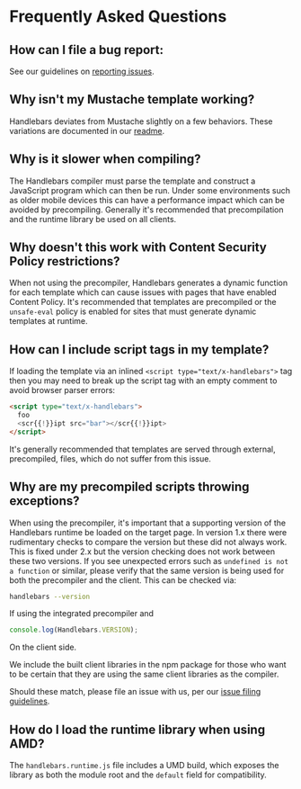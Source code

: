 # Frequently Asked Questions

## How can I file a bug report:

See our guidelines on [reporting issues](https://github.com/handlebars-lang/handlebars.js/blob/master/CONTRIBUTING.md#reporting-issues).

## Why isn't my Mustache template working?

Handlebars deviates from Mustache slightly on a few behaviors. These variations are documented in our [readme](https://github.com/handlebars-lang/handlebars.js#differences-between-handlebarsjs-and-mustache).

## Why is it slower when compiling?

The Handlebars compiler must parse the template and construct a JavaScript program which can then be run. Under some environments such as older mobile devices this can have a performance impact which can be avoided by precompiling. Generally it's recommended that precompilation and the runtime library be used on all clients.

## Why doesn't this work with Content Security Policy restrictions?

When not using the precompiler, Handlebars generates a dynamic function for each template which can cause issues with pages that have enabled Content Policy. It's recommended that templates are precompiled or the `unsafe-eval` policy is enabled for sites that must generate dynamic templates at runtime.

## How can I include script tags in my template?

If loading the template via an inlined `<script type="text/x-handlebars">` tag then you may need to break up the script tag with an empty comment to avoid browser parser errors:

```html
<script type="text/x-handlebars">
  foo
  <scr{{!}}ipt src="bar"></scr{{!}}ipt>
</script>
```

It's generally recommended that templates are served through external, precompiled, files, which do not suffer from this issue.

## Why are my precompiled scripts throwing exceptions?

When using the precompiler, it's important that a supporting version of the Handlebars runtime be loaded on the target page. In version 1.x there were rudimentary checks to compare the version but these did not always work. This is fixed under 2.x but the version checking does not work between these two versions. If you see unexpected errors such as `undefined is not a function` or similar, please verify that the same version is being used for both the precompiler and the client. This can be checked via:

```sh
handlebars --version
```

If using the integrated precompiler and

```javascript
console.log(Handlebars.VERSION);
```

On the client side.

We include the built client libraries in the npm package for those who want to be certain that they are using the same client libraries as the compiler.

Should these match, please file an issue with us, per our [issue filing guidelines](https://github.com/handlebars-lang/handlebars.js/blob/master/CONTRIBUTING.md#reporting-issues).

## How do I load the runtime library when using AMD?

The `handlebars.runtime.js` file includes a UMD build, which exposes the library as both the module root and the `default` field for compatibility.
